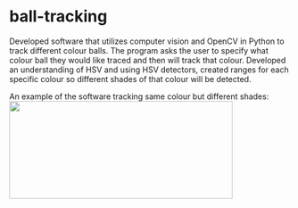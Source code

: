 # ball-tracking

Developed software that utilizes computer vision and OpenCV in Python to track different colour balls. The program asks the user to specify what colour ball they would like traced and then will track that colour. Developed an understanding of HSV and using HSV detectors, created ranges for each specific colour so different shades of that colour will be detected.

An example of the software tracking same colour but different shades:
<br>
<img src="https://github.com/matthewswitt/ball-tracking/blob/main/DemoTrack/green.gif" width="400" height="175" align="left">
